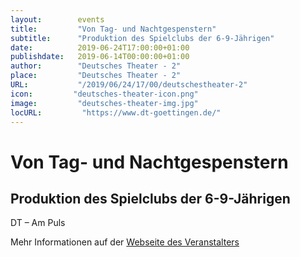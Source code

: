 ```yaml
---
layout:        events
title:         "Von Tag- und Nachtgespenstern"
subtitle:      "Produktion des Spielclubs der 6-9-Jährigen"
date:          2019-06-24T17:00:00+01:00
publishdate:   2019-06-14T00:00:00+01:00
author:        "Deutsches Theater - 2"
place:         "Deutsches Theater - 2"
URL:           "/2019/06/24/17/00/deutschestheater-2"
icon:         "deutsches-theater-icon.png"
image:         "deutsches-theater-img.jpg"
locURL:         "https://www.dt-goettingen.de/"
---
```


Von Tag- und Nachtgespenstern
===========

Produktion des Spielclubs der 6-9-Jährigen
-----------

 DT – Am Puls

Mehr Informationen auf der [Webseite des Veranstalters](https://www.dt-goettingen.de/stueck/von-tag-und-nachtgespenstern/)
